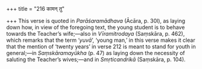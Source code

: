 +++
title = "216 कामन् तु"

+++
This verse is quoted in *Parāśaramādhava* (Ācāra, p. 30l), as laying
down how, in view of the foregoing text, the young student is to behave
towards the Teacher’s wife;—also in *Vīramitrodaya* (Saṃskāra, p. 462),
which remarks that the term ‘*yuvā*’, ‘young man,’ in this verse makes
it clear that the mention of ‘twenty years’ in verse 212 is meant to
stand for youth in general;—in *Saṃskāramayūkha* (p. 47) as laying down
the necessity of saluting the Teacher’s wives;—and in *Smṛticandrikā*
(Saṃskāra, p. 104).



